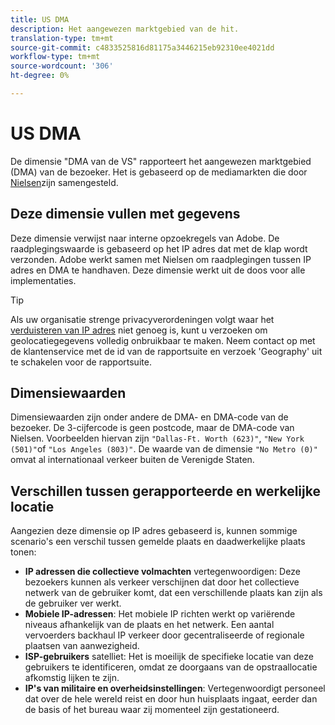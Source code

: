```yaml
---
title: US DMA
description: Het aangewezen marktgebied van de hit.
translation-type: tm+mt
source-git-commit: c4833525816d81175a3446215eb92310ee4021dd
workflow-type: tm+mt
source-wordcount: '306'
ht-degree: 0%

---
```



# US DMA

De dimensie &quot;DMA van de VS&quot; rapporteert het aangewezen marktgebied (DMA) van de bezoeker. Het is gebaseerd op de mediamarkten die door [Nielsen](https://www.nielsen.com/us/en/intl-campaigns/dma-maps/)zijn samengesteld.

## Deze dimensie vullen met gegevens

Deze dimensie verwijst naar interne opzoekregels van Adobe. De raadplegingswaarde is gebaseerd op het IP adres dat met de klap wordt verzonden. Adobe werkt samen met Nielsen om raadplegingen tussen IP adres en DMA te handhaven. Deze dimensie werkt uit de doos voor alle implementaties.

>[!TIP]
>
>Als uw organisatie strenge privacyverordeningen volgt waar het [verduisteren van IP adres](/help/admin/admin/general-acct-settings-admin.md) niet genoeg is, kunt u verzoeken om geolocatiegegevens volledig onbruikbaar te maken. Neem contact op met de klantenservice met de id van de rapportsuite en verzoek &#39;Geography&#39; uit te schakelen voor de rapportsuite.

## Dimensiewaarden

Dimensiewaarden zijn onder andere de DMA- en DMA-code van de bezoeker. De 3-cijfercode is geen postcode, maar de DMA-code van Nielsen. Voorbeelden hiervan zijn `"Dallas-Ft. Worth (623)"`, `"New York (501)"`of `"Los Angeles (803)"`. De waarde van de dimensie `"No Metro (0)"` omvat al internationaal verkeer buiten de Verenigde Staten.

## Verschillen tussen gerapporteerde en werkelijke locatie

Aangezien deze dimensie op IP adres gebaseerd is, kunnen sommige scenario&#39;s een verschil tussen gemelde plaats en daadwerkelijke plaats tonen:

* **IP adressen die collectieve volmachten** vertegenwoordigen: Deze bezoekers kunnen als verkeer verschijnen dat door het collectieve netwerk van de gebruiker komt, dat een verschillende plaats kan zijn als de gebruiker ver werkt.
* **Mobiele IP-adressen**: Het mobiele IP richten werkt op variërende niveaus afhankelijk van de plaats en het netwerk. Een aantal vervoerders backhaul IP verkeer door gecentraliseerde of regionale plaatsen van aanwezigheid.
* **ISP-gebruikers** satelliet: Het is moeilijk de specifieke locatie van deze gebruikers te identificeren, omdat ze doorgaans van de opstraallocatie afkomstig lijken te zijn.
* **IP&#39;s van militaire en overheidsinstellingen**: Vertegenwoordigt personeel dat over de hele wereld reist en door hun huisplaats ingaat, eerder dan de basis of het bureau waar zij momenteel zijn gestationeerd.
